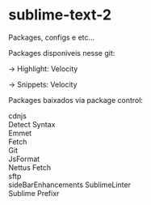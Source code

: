 sublime-text-2
==============

Packages, configs e etc...

Packages disponíveis nesse git:

-> Highlight:
	Velocity

-> Snippets:
	Velocity


Packages baixados via package control:

cdnjs	
Detect Syntax	
Emmet	
Fetch	
Git 	
JsFormat	
Nettus Fetch	
sftp	
sideBarEnhancements	
SublimeLinter	
Sublime Prefixr	


